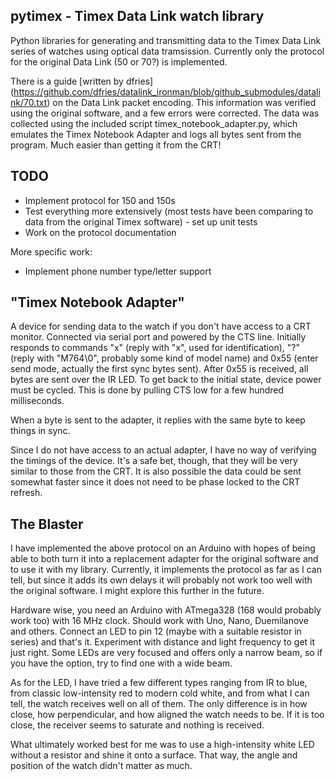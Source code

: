 ## pytimex - Timex Data Link watch library

Python libraries for generating and transmitting data to the Timex Data 
Link series of watches using optical data tramsission. Currently only the 
protocol for the original Data Link (50 or 70?) is implemented.

There is a guide [written by dfries]
(https://github.com/dfries/datalink_ironman/blob/github_submodules/datalink/70.txt)
on the Data Link packet encoding. This information was verified using the 
original software, and a few errors were corrected. The data was 
collected using the included script timex_notebook_adapter.py, which 
emulates the Timex Notebook Adapter and logs all bytes sent from the 
program. Much easier than getting it from the CRT!


## TODO

* Implement protocol for 150 and 150s
* Test everything more extensively (most tests have been comparing to
  data from the original Timex software) - set up unit tests
* Work on the protocol documentation

More specific work:

* Implement phone number type/letter support


## "Timex Notebook Adapter"

A device for sending data to the watch if you don't have access to a CRT 
monitor. Connected via serial port and powered by the CTS line. Initially 
responds to commands "x" (reply with "x", used for identification), "?" 
(reply with "M764\0", probably some kind of model name) and 0x55 (enter 
send mode, actually the first sync bytes sent). After 0x55 is received, 
all bytes are sent over the IR LED. To get back to the initial state, 
device power must be cycled. This is done by pulling CTS low for a few 
hundred milliseconds.

When a byte is sent to the adapter, it replies with the same byte to keep
things in sync.

Since I do not have access to an actual adapter, I have no way of
verifying the timings of the device. It's a safe bet, though, that they
will be very similar to those from the CRT. It is also possible the
data could be sent somewhat faster since it does not need to be phase
locked to the CRT refresh.


## The Blaster

I have implemented the above protocol on an Arduino with hopes of being 
able to both turn it into a replacement adapter for the original software 
and to use it with my library. Currently, it implements the protocol as 
far as I can tell, but since it adds its own delays it will probably not 
work too well with the original software. I might explore this further in 
the future.

Hardware wise, you need an Arduino with ATmega328 (168 would probably 
work too) with 16 MHz clock. Should work with Uno, Nano, Duemilanove and 
others. Connect an LED to pin 12 (maybe with a suitable resistor in 
series) and that's it. Experiment with distance and light frequency to get 
it just right. Some LEDs are very focused and offers only a narrow beam, 
so if you have the option, try to find one with a wide beam.

As for the LED, I have tried a few different types ranging from IR to 
blue, from classic low-intensity red to modern cold white, and from what 
I can tell, the watch receives well on all of them. The only difference 
is in how close, how perpendicular, and how aligned the watch needs to 
be. If it is too close, the receiver seems to saturate and nothing is 
received.

What ultimately worked best for me was to use a high-intensity white LED 
without a resistor and shine it onto a surface. That way, the angle and 
position of the watch didn't matter as much.
